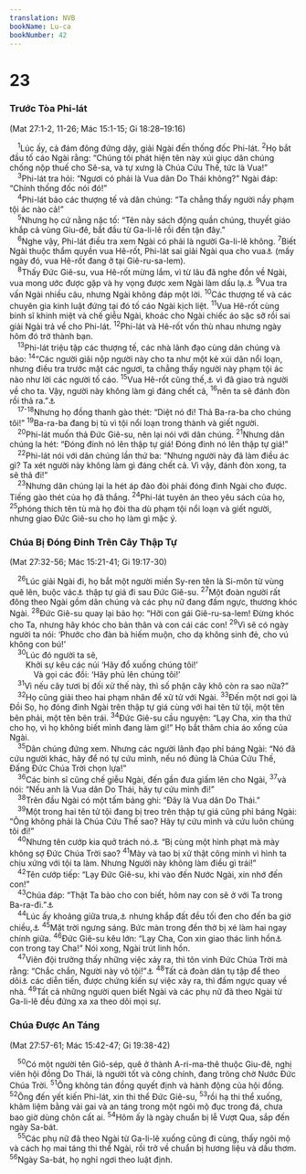 ```yaml
---
translation: NVB
bookName: Lu-ca 
bookNumber: 42
---
```


<div class="title"><h1>23</h1><h3>Trước Tòa Phi-lát </h3><p>(Mat 27:1-2, 11-26; Mác 15:1-15; Gi 18:28–19:16) </p></div>
<span class="verse lu_23_1"> <sup>1</sup>Lúc ấy, cả đám đông đứng dậy, giải Ngài đến thống đốc Phi-lát. </span>
<span class="verse lu_23_2"><sup>2</sup>Họ bắt đầu tố cáo Ngài rằng: “Chúng tôi phát hiện tên này xúi giục dân chúng chống nộp thuế cho Sê-sa, và tự xưng là Chúa Cứu Thế, tức là Vua!” <br/></span>
<span class="verse lu_23_3"> <sup>3</sup>Phi-lát tra hỏi: “Ngươi có phải là Vua dân Do Thái không?” Ngài đáp: “Chính thống đốc nói đó!” <br/></span>
<span class="verse lu_23_4"> <sup>4</sup>Phi-lát bảo các thượng tế và dân chúng: “Ta chẳng thấy người nầy phạm tội ác nào cả!” <br/></span>
<span class="verse lu_23_5"> <sup>5</sup>Nhưng họ cứ nằng nặc tố: “Tên này sách động quần chúng, thuyết giáo khắp cả vùng Giu-đê, bắt đầu từ Ga-li-lê rồi đến tận đây.” <br/></span>
<span class="verse lu_23_6"> <sup>6</sup>Nghe vậy, Phi-lát điều tra xem Ngài có phải là người Ga-li-lê không. </span>
<span class="verse lu_23_7"><sup>7</sup>Biết Ngài thuộc thẩm quyền vua Hê-rốt, Phi-lát sai giải Ngài qua cho vua<a data-toggle="tooltip" data-placement="bottom" title="Nt: Hê-rốt">⚓</a> (mấy ngày đó, vua Hê-rốt đang ở tại Giê-ru-sa-lem). <br/></span>
<span class="verse lu_23_8"> <sup>8</sup>Thấy Đức Giê-su, vua Hê-rốt mừng lắm, vì từ lâu đã nghe đồn về Ngài, vua mong ước được gặp và hy vọng được xem Ngài làm dấu lạ.<a data-toggle="tooltip" data-placement="bottom" title="Nt: Vua hy vọng xem Ngài thực hiện một phép lạ nào đó">⚓</a></span>
<span class="verse lu_23_9"><sup>9</sup>Vua tra vấn Ngài nhiều câu, nhưng Ngài không đáp một lời. </span>
<span class="verse lu_23_10"><sup>10</sup>Các thượng tế và các chuyên gia kinh luật đứng tại đó tố cáo Ngài kịch liệt. </span>
<span class="verse lu_23_11"><sup>11</sup>Vua Hê-rốt cùng binh sĩ khinh miệt và chế giễu Ngài, khoác cho Ngài chiếc áo sặc sỡ rồi sai giải Ngài trả về cho Phi-lát. </span>
<span class="verse lu_23_12"><sup>12</sup>Phi-lát và Hê-rốt vốn thù nhau nhưng ngày hôm đó trở thành bạn. <br/></span>
<span class="verse lu_23_13"> <sup>13</sup>Phi-lát triệu tập các thượng tế, các nhà lãnh đạo cùng dân chúng và bảo: </span>
<span class="verse lu_23_14"><sup>14</sup>“Các người giải nộp người này cho ta như một kẻ xúi dân nổi loạn, nhưng điều tra trước mặt các ngươi, ta chẳng thấy người này phạm tội ác nào như lời các người tố cáo. </span>
<span class="verse lu_23_15"><sup>15</sup>Vua Hê-rốt cũng thế,<a data-toggle="tooltip" data-placement="bottom" title="Nt: cũng chẳng">⚓</a> vì đã giao trả người về cho ta. Vậy, người này không làm gì đáng chết cả, </span>
<span class="verse lu_23_16"><sup>16</sup>nên ta sẽ đánh đòn rồi thả ra.”<a data-toggle="tooltip" data-placement="bottom" title="Một số cổ bản có thêm câu 17: ‘Bây giờ ông buộc phải thả cho họ một người trong dịp lễ’">⚓</a><br/></span>
<span class="verse lu_23_17 lu_23_18"> <sup>17-18</sup>Nhưng họ đồng thanh gào thét: “Diệt nó đi! Thả Ba-ra-ba cho chúng tôi!” </span>
<span class="verse lu_23_19"><sup>19</sup>Ba-ra-ba đang bị tù vì tội nổi loạn trong thành và giết người. <br/></span>
<span class="verse lu_23_20"> <sup>20</sup>Phi-lát muốn thả Đức Giê-su, nên lại nói với dân chúng. </span>
<span class="verse lu_23_21"><sup>21</sup>Nhưng dân chúng la hét: “Đóng đinh nó lên thập tự giá! Đóng đinh nó lên thập tự giá!” <br/></span>
<span class="verse lu_23_22"> <sup>22</sup>Phi-lát nói với dân chúng lần thứ ba: “Nhưng người này đã làm điều ác gì? Ta xét người này không làm gì đáng chết cả. Vì vậy, đánh đòn xong, ta sẽ thả đi!” <br/></span>
<span class="verse lu_23_23"> <sup>23</sup>Nhưng dân chúng lại la hét áp đảo đòi phải đóng đinh Ngài cho được. Tiếng gào thét của họ đã thắng. </span>
<span class="verse lu_23_24"><sup>24</sup>Phi-lát tuyên án theo yêu sách của họ, </span>
<span class="verse lu_23_25"><sup>25</sup>phóng thích tên tù mà họ đòi tha dù phạm tội nổi loạn và giết người, nhưng giao Đức Giê-su cho họ làm gì mặc ý. <br/></span>
<div class="title"><h3>Chúa Bị Đóng Đinh Trên Cây Thập Tự </h3><p>(Mat 27:32-56; Mác 15:21-41; Gi 19:17-30) </p></div>
<span class="verse lu_23_26"> <sup>26</sup>Lúc giải Ngài đi, họ bắt một người miền Sy-ren tên là Si-môn từ vùng quê lên, buộc vác<a data-toggle="tooltip" data-placement="bottom" title="Nt: đặt lên anh">⚓</a> thập tự giá đi sau Đức Giê-su. </span>
<span class="verse lu_23_27"><sup>27</sup>Một đoàn người rất đông theo Ngài gồm dân chúng và các phụ nữ đang đấm ngực, thương khóc Ngài. </span>
<span class="verse lu_23_28"><sup>28</sup>Đức Giê-su quay lại bảo họ: “Hỡi con gái Giê-ru-sa-lem! Đừng khóc cho Ta, nhưng hãy khóc cho bản thân và con cái các con! </span>
<span class="verse lu_23_29"><sup>29</sup>Vì sẽ có ngày người ta nói: ‘Phước cho đàn bà hiếm muộn, cho dạ không sinh đẻ, cho vú không con bú!’ <br/></span>
<span class="verse lu_23_30"> <sup>30</sup>Lúc đó người ta sẽ, <br/>  Khởi sự kêu các núi ‘Hãy đổ xuống chúng tôi!’ <br/>   Và gọi các đồi: ‘Hãy phủ lên chúng tôi!’ <br/></span>
<span class="verse lu_23_31"> <sup>31</sup>Vì nếu cây tươi bị đối xử thế này, thì số phận cây khô còn ra sao nữa?” <br/></span>
<span class="verse lu_23_32"> <sup>32</sup>Họ cũng giải theo hai phạm nhân để xử tử với Ngài. </span>
<span class="verse lu_23_33"><sup>33</sup>Đến một nơi gọi là Đồi Sọ, họ đóng đinh Ngài trên thập tự giá cùng với hai tên tử tội, một tên bên phải, một tên bên trái. </span>
<span class="verse lu_23_34"><sup>34</sup>Đức Giê-su cầu nguyện: “Lạy Cha, xin tha thứ cho họ, vì họ không biết mình đang làm gì!” Họ bắt thăm chia áo xống của Ngài. <br/></span>
<span class="verse lu_23_35"> <sup>35</sup>Dân chúng đứng xem. Nhưng các người lãnh đạo phỉ báng Ngài: “Nó đã cứu người khác, hãy để nó tự cứu mình, nếu nó đúng là Chúa Cứu Thế, Đấng Đức Chúa Trời chọn lựa!” <br/></span>
<span class="verse lu_23_36"> <sup>36</sup>Các binh sĩ cũng chế giễu Ngài, đến gần đưa giấm lên cho Ngài, </span>
<span class="verse lu_23_37"><sup>37</sup>và nói: “Nếu anh là Vua dân Do Thái, hãy tự cứu mình đi!” <br/></span>
<span class="verse lu_23_38"> <sup>38</sup>Trên đầu Ngài có một tấm bảng ghi: “Đây là Vua dân Do Thái.” <br/></span>
<span class="verse lu_23_39"> <sup>39</sup>Một trong hai tên tử tội đang bị treo trên thập tự giá cũng phỉ báng Ngài: “Ông không phải là Chúa Cứu Thế sao? Hãy tự cứu mình và cứu luôn chúng tôi đi!” <br/></span>
<span class="verse lu_23_40"> <sup>40</sup>Nhưng tên cướp kia quở trách nó.<a data-toggle="tooltip" data-placement="bottom" title="Nt: đáp lại và quở">⚓</a> “Bị cùng một hình phạt mà mày không sợ Đức Chúa Trời sao? </span>
<span class="verse lu_23_41"><sup>41</sup>Mày và tao bị xử thật công minh vì hình ta chịu xứng với tội ta làm. Nhưng Người này không làm điều gì trái!” <br/></span>
<span class="verse lu_23_42"> <sup>42</sup>Tên cướp tiếp: “Lạy Đức Giê-su, khi vào đến Nước Ngài, xin nhớ đến con!” <br/></span>
<span class="verse lu_23_43"> <sup>43</sup>Chúa đáp: “Thật Ta bảo cho con biết, hôm nay con sẽ ở với Ta trong Ba-ra-đi.”<a data-toggle="tooltip" data-placement="bottom" title="Ctd: thiên đàng">⚓</a><br/></span>
<span class="verse lu_23_44"> <sup>44</sup>Lúc ấy khoảng giữa trưa,<a data-toggle="tooltip" data-placement="bottom" title="Nt: giờ thứ sáu">⚓</a> nhưng khắp đất đều tối đen cho đến ba giờ chiều,<a data-toggle="tooltip" data-placement="bottom" title="Nt: giờ thứ chín">⚓</a></span>
<span class="verse lu_23_45"><sup>45</sup>Mặt trời ngưng sáng. Bức màn trong đền thờ bị xé làm hai ngay chính giữa. </span>
<span class="verse lu_23_46"><sup>46</sup>Đức Giê-su kêu lớn: “Lạy Cha, Con xin giao thác linh hồn<a data-toggle="tooltip" data-placement="bottom" title="Nt: tâm linh">⚓</a> con trong tay Cha!” Nói xong, Ngài trút linh hồn. <br/></span>
<span class="verse lu_23_47"> <sup>47</sup>Viên đội trưởng thấy những việc xảy ra, thì tôn vinh Đức Chúa Trời mà rằng: “Chắc chắn, Người này vô tội!”<a data-toggle="tooltip" data-placement="bottom" title="Ctd: công chính">⚓</a></span>
<span class="verse lu_23_48"><sup>48</sup>Tất cả đoàn dân tụ tập để theo dõi<a data-toggle="tooltip" data-placement="bottom" title="Nt: sự xem">⚓</a> các diễn tiến, được chứng kiến sự việc xảy ra, thì đấm ngực quay về nhà. </span>
<span class="verse lu_23_49"><sup>49</sup>Tất cả những người quen biết Ngài và các phụ nữ đã theo Ngài từ Ga-li-lê đều đứng xa xa theo dõi mọi sự. <br/></span>
<div class="title"><h3>Chúa Được An Táng </h3><p>(Mat 27:57-61; Mác 15:42-47; Gi 19:38-42) </p></div>
<span class="verse lu_23_50"> <sup>50</sup>Có một người tên Giô-sép, quê ở thành A-ri-ma-thê thuộc Giu-đê, nghị viên hội đồng Do Thái, là người tốt và công chính, đang trông chờ Nước Đức Chúa Trời. </span>
<span class="verse lu_23_51"><sup>51</sup>Ông không tán đồng quyết định và hành động của hội đồng. </span>
<span class="verse lu_23_52"><sup>52</sup>Ông đến yết kiến Phi-lát, xin thi thể Đức Giê-su, </span>
<span class="verse lu_23_53"><sup>53</sup>rồi hạ thi thể xuống, khâm liệm bằng vải gai và an táng trong một ngôi mộ đục trong đá, chưa bao giờ dùng chôn cất ai. </span>
<span class="verse lu_23_54"><sup>54</sup>Hôm ấy là ngày chuẩn bị lễ Vượt Qua, sắp đến ngày Sa-bát. <br/></span>
<span class="verse lu_23_55"> <sup>55</sup>Các phụ nữ đã theo Ngài từ Ga-li-lê xuống cũng đi cùng, thấy ngôi mộ và cách họ mai táng thi thể Ngài, rồi trở về chuẩn bị hương liệu và dầu thơm. </span>
<span class="verse lu_23_56"><sup>56</sup>Ngày Sa-bát, họ nghỉ ngơi theo luật định. <br/></span>
